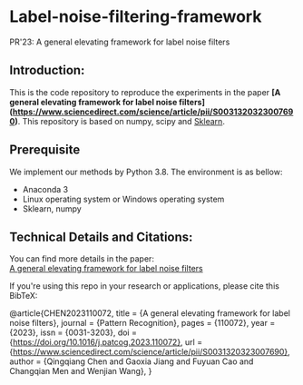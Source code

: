 # Label-noise-filtering-framework
PR'23: A general elevating framework for label noise filters

## Introduction:

This is the code repository to reproduce the experiments in the paper **[A general elevating framework for label noise filters]
(https://www.sciencedirect.com/science/article/pii/S0031320323007690)**. This repository is based on numpy, scipy and [Sklearn](https://scikit-learn.org/stable/).

## Prerequisite

We implement our methods by Python 3.8. The environment is as bellow:

- Anaconda 3  
- Linux operating system or Windows operating system  
- Sklearn, numpy

## Technical Details and Citations:  
You can find more details in the paper:  
[A general elevating framework for label noise filters](https://www.sciencedirect.com/science/article/pii/S0031320323007690)

If you're using this repo in your research or applications, please cite this BibTeX:

@article{CHEN2023110072,
title = {A general elevating framework for label noise filters},
journal = {Pattern Recognition},
pages = {110072},
year = {2023},
issn = {0031-3203},
doi = {https://doi.org/10.1016/j.patcog.2023.110072},
url = {https://www.sciencedirect.com/science/article/pii/S0031320323007690},
author = {Qingqiang Chen and Gaoxia Jiang and Fuyuan Cao and Changqian Men and Wenjian Wang},
}
